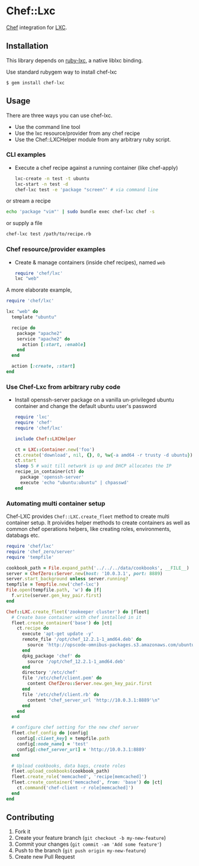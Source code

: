 # Chef::Lxc

[Chef](http://www.getchef.com/) integration for [LXC](http://linuxcontainers.org/).

## Installation
This library depends on [ruby-lxc](https://github.com/lxc/ruby-lxc), a native liblxc binding.

Use standard rubygem way to install chef-lxc

    $ gem install chef-lxc

## Usage

There are three ways you can use chef-lxc.
* Use the command line tool
* Use the lxc resource/provider from any chef recipe
* Use the Chef::LXCHelper module from any arbitrary ruby script.

### CLI examples

- Execute a chef recipe against a running container (like chef-apply)
  ```sh
  lxc-create -n test -t ubuntu
  lxc-start -n test -d
  chef-lxc test -e 'package "screen"' # via command line
  ```
or stream a recipe
  ```sh
  echo 'package "vim"' | sudo bundle exec chef-lxc chef -s
  ```
or supply a file
  ```sh
  chef-lxc test /path/to/recipe.rb
  ```
### Chef resource/provider examples

- Create & manage containers (inside chef recipes), named `web`
  ```ruby
  require 'chef/lxc'
  lxc "web"
  ```
A more elaborate example,
  ```ruby
  require 'chef/lxc'

  lxc "web" do
    template "ubuntu"

    recipe do
      package "apache2"
      service "apache2" do
        action [:start, :enable]
      end
    end

    action [:create, :start]
  end
  ```

### Use Chef-Lxc from arbitrary ruby code
- Install openssh-server package on a vanilla un-privileged ubuntu container and change the default ubuntu user's password

  ```ruby
  require 'lxc'
  require 'chef'
  require 'chef/lxc'

  include Chef::LXCHelper

  ct = LXC::Container.new('foo')
  ct.create('download', nil, {}, 0, %w{-a amd64 -r trusty -d ubuntu}) # reference: http://www.rubydoc.info/gems/ruby-lxc/LXC/Container#create-instance_method
  ct.start
  sleep 5 # wait till network is up and DHCP allocates the IP
  recipe_in_container(ct) do
    package 'openssh-server'
    execute 'echo "ubuntu:ubuntu" | chpasswd'
  end
  ```

### Automating multi container setup
Chef-LXC provides `Chef::LXC.create_fleet` method to create multi container
setup. It proivides helper methods to create containers as well as common
chef operations helpers, like creating roles, environments, databags etc.

  ```ruby
  require 'chef/lxc'
  require 'chef_zero/server'
  require 'tempfile'

  cookbook_path = File.expand_path('../../../data/cookbooks', __FILE__)
  server = ChefZero::Server.new(host: '10.0.3.1', port: 8889)
  server.start_background unless server.running?
  tempfile = Tempfile.new('chef-lxc')
  File.open(tempfile.path, 'w') do |f|
    f.write(server.gen_key_pair.first)
  end

  Chef::LXC.create_fleet('zookeeper cluster') do |fleet|
    # Create base container with chef installed in it
    fleet.create_container('base') do |ct|
      ct.recipe do
        execute 'apt-get update -y'
        remote_file '/opt/chef_12.2.1-1_amd64.deb' do
          source 'http://opscode-omnibus-packages.s3.amazonaws.com/ubuntu/13.04/x86_64/chef_12.2.1-1_amd64.deb'
        end
        dpkg_package 'chef' do
          source '/opt/chef_12.2.1-1_amd64.deb'
        end
        directory '/etc/chef'
        file '/etc/chef/client.pem' do
          content ChefZero::Server.new.gen_key_pair.first
        end
        file '/etc/chef/client.rb' do
          content "chef_server_url 'http://10.0.3.1:8889'\n"
        end
      end
    end

    # configure chef setting for the new chef server
    fleet.chef_config do |config|
      config[:client_key] = tempfile.path
      config[:node_name] = 'test'
      config[:chef_server_url] = 'http://10.0.3.1:8889'
    end

    # Upload cookbooks, data bags, create roles
    fleet.upload_cookbooks(cookbook_path)
    fleet.create_role('memcached', 'recipe[memcached]')
    fleet.create_container('memcached', from: 'base') do |ct|
      ct.command('chef-client -r role[memcached]')
    end
  end
  ```

## Contributing

1. Fork it
2. Create your feature branch (`git checkout -b my-new-feature`)
3. Commit your changes (`git commit -am 'Add some feature'`)
4. Push to the branch (`git push origin my-new-feature`)
5. Create new Pull Request
